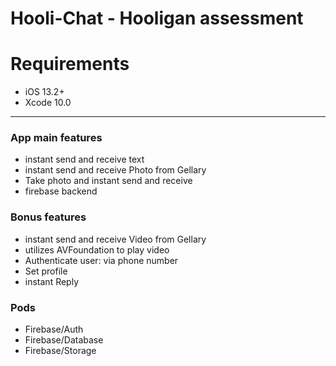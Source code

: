 # Hooli-Chat - Hooligan assessment


<h1>Requirements</h1>

<ul>
  <li>iOS 13.2+</li>
  <li>Xcode 10.0</li>
</ul>

<hr>

<h3>App main features</h3>
<ul>
        <li>instant send and receive text</li>
        <li>instant send and receive Photo from Gellary</li>
        <li>Take photo and instant send and receive</li>
        <li>firebase backend</li>
    </ul>

<h3>Bonus features</h3>
    <ul>
        <li>instant send and receive Video from Gellary</li>
        <li>utilizes AVFoundation to play video</li>
        <li>Authenticate user: via phone number</li>
        <li>Set profile</li>
        <li>instant Reply</li>
    </ul>
    
<h3>Pods</h3>
    <ul>
        <li>Firebase/Auth</li>
        <li>Firebase/Database</li>
        <li>Firebase/Storage</li>
    </ul>
    
